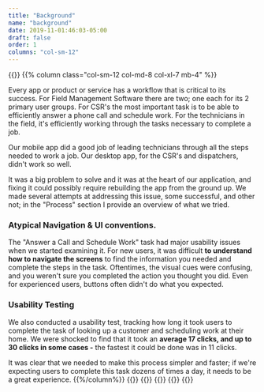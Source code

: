 ```yaml
---
title: "Background"
name: "background"
date: 2019-11-01:46:03-05:00
draft: false
order: 1
columns: "col-sm-12"
---
```

{{<row>}}
{{% column class="col-sm-12 col-md-8 col-xl-7 mb-4" %}}

Every app or product or service has a workflow that is critical to its success. For Field Management Software there are two; one each for its 2 primary user groups.  For CSR's the most important task is to be able to efficiently answer a phone call and schedule work. For the technicians in the field, it's efficiently working through the tasks necessary to complete a job.

Our mobile app did a good job of leading technicians through all the steps needed to work a job. Our desktop app, for the CSR's and dispatchers, didn't work so well. 

It was a big problem to solve and it was at the heart of our application, and fixing it could possibly require rebuilding the app from the ground up. We made several attempts at addressing this issue, some successful, and other not; in the "Process" section I provide an overview of what we tried.

### Atypical Navigation & UI conventions.

The "Answer a Call and Schedule Work" task had major usability issues when we started examining it. For new users, it was difficult **to understand how to navigate the screens** to find the information you needed and complete the steps in the task. Oftentimes, the visual cues were confusing, and you weren't sure you completed the action you thought you did. Even for experienced users, buttons often didn't do what you expected.

### Usability Testing

We also conducted a usability test, tracking how long it took users to complete the task of looking up a customer and scheduling work at their home. We were shocked to find that it took an **average 17 clicks, and up to 30 clicks in some cases -** the fastest it could be done was in 11 clicks. 

It was clear that we needed to make this process simpler and faster; if we're expecting users to complete this task dozens of times a day, it needs to be a great experience.
{{%/column%}}
{{<column class="col-sm-12 col-md-4 col-xl-5 mb-4">}}
    {{<workImage class="figure text-muted mb-4" src="/work/pm-call-experience/01-background/pm-dispatchboard-desktop.png" alt="screenshot of the dispatch board" caption="the home page of the desktop app was visually confusing. From this screen, a dispatcher or CSR would answer calls and schedule work">}}
    {{<workImage class="figure text-muted mb-4" src="/work/pm-call-experience/01-background/pm-contactproperty-dialog.png" alt="screenshot of how our app displays information about a person or house." caption="how our app displays information about a person or house. The information about a person or their home would be spread out across several different tabs, making it hard to get a clear picture.">}}
{{</column>}}
{{</row>}}
